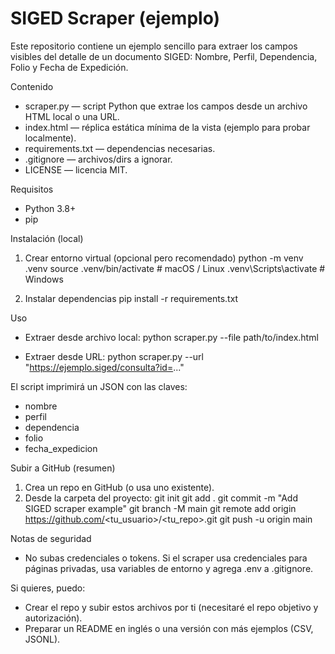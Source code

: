 # SIGED Scraper (ejemplo)

Este repositorio contiene un ejemplo sencillo para extraer los campos visibles del detalle de un documento SIGED:
Nombre, Perfil, Dependencia, Folio y Fecha de Expedición.

Contenido
- scraper.py — script Python que extrae los campos desde un archivo HTML local o una URL.
- index.html — réplica estática mínima de la vista (ejemplo para probar localmente).
- requirements.txt — dependencias necesarias.
- .gitignore — archivos/dirs a ignorar.
- LICENSE — licencia MIT.

Requisitos
- Python 3.8+
- pip

Instalación (local)
1. Crear entorno virtual (opcional pero recomendado)
   python -m venv .venv
   source .venv/bin/activate  # macOS / Linux
   .venv\Scripts\activate     # Windows

2. Instalar dependencias
   pip install -r requirements.txt

Uso
- Extraer desde archivo local:
  python scraper.py --file path/to/index.html

- Extraer desde URL:
  python scraper.py --url "https://ejemplo.siged/consulta?id=..."

El script imprimirá un JSON con las claves:
- nombre
- perfil
- dependencia
- folio
- fecha_expedicion

Subir a GitHub (resumen)
1. Crea un repo en GitHub (o usa uno existente).
2. Desde la carpeta del proyecto:
   git init
   git add .
   git commit -m "Add SIGED scraper example"
   git branch -M main
   git remote add origin https://github.com/<tu_usuario>/<tu_repo>.git
   git push -u origin main

Notas de seguridad
- No subas credenciales o tokens. Si el scraper usa credenciales para páginas privadas, usa variables de entorno y agrega .env a .gitignore.

Si quieres, puedo:
- Crear el repo y subir estos archivos por ti (necesitaré el repo objetivo y autorización).
- Preparar un README en inglés o una versión con más ejemplos (CSV, JSONL).
